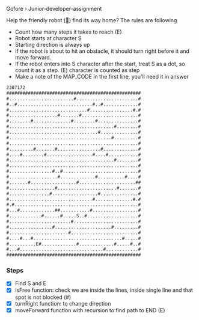 Gofore › Junior-developer-assignment


Help the friendly robot (🤖) find its way home? The rules are following
- Count how many steps it takes to reach (E)
- Robot starts at character S
- Starting direction is always up
- If the robot is about to hit an obstacle, it should turn right before it and move forward.
- If the robot enters into S character after the start, treat S as a dot, so count it as a step.
(E) character is counted as step
- Make a note of the MAP_CODE in the first line, you'll need it in answer


```txt
2307172
##################################################
#........................#.......................#
#..#............................#..#.............#
#.............................#................#.#
#..................#.......#.....................#
#........#..............#........#...............#
#.......................................#........#
#.................................#..............#
#......................................#.........#
#................................................#
#.........#.......#................#.............#
#....#........#.................#....#...........#
#.......................................#........#
#................................................#
#................#..#............................#
#..................#.............#..........#....#
#.......#.................#.....................##
#.................#......................#.......#
#...............#.................#..............#
#...............................#..............#.#
#.#..............................................#
#...#.............##...........#.................#
#............#......#.....S..#...................#
#.......................#........................#
#................#.....................#.........#
#......................#.........................#
#....#...#.................................#.....#
#..........E#.............#.............#.....#..#
#...#...............................#............#
##################################################
```


### Steps
- [x] Find S and E
- [x] isFree function: check we are inside the lines, inside single line and that spot is not blocked (#)
- [x] turnRight function: to change direction
- [x] moveForward function with recursion to find path to END (E)
